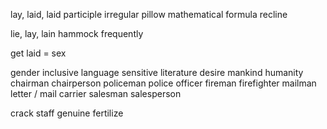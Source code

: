 lay, laid, laid
participle
irregular
pillow
mathematical formula
recline

lie, lay, lain
hammock
frequently

get laid = sex


gender inclusive language
sensitive
literature
desire
mankind 
humanity
chairman
chairperson
policeman
police officer
fireman
firefighter
mailman
letter / mail carrier
salesman
salesperson

crack
staff
genuine
fertilize

